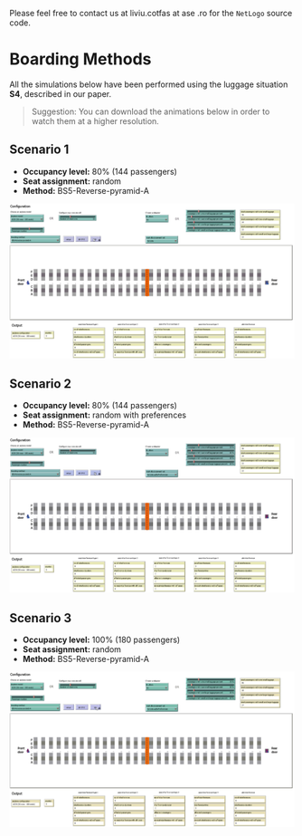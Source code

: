 Please feel free to contact us at liviu.cotfas at ase .ro for the `NetLogo` source code.

# Boarding Methods

All the simulations below have been performed using the luggage situation **S4**, described in our paper.

> Suggestion: You can download the animations below in order to watch them at a higher resolution.

## Scenario 1
* **Occupancy level:** 80% (144 passengers)
* **Seat assignment:** random
* **Method:** BS5-Reverse-pyramid-A

![scenario-1](recordings/scenario-1.gif)

## Scenario 2
* **Occupancy level:** 80% (144 passengers)
* **Seat assignment:** random with preferences
* **Method:** BS5-Reverse-pyramid-A

![scenario-2](recordings/scenario-2.gif)

## Scenario 3
* **Occupancy level:** 100% (180 passengers)
* **Seat assignment:** random
* **Method:** BS5-Reverse-pyramid-A

![scenario-3](recordings/scenario-3.gif)